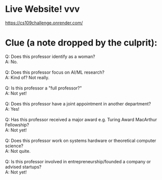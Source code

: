 # Live Website! vvv
https://cs109challenge.onrender.com/

# Clue (a note dropped by the culprit):
Q: Does this professor identify as a woman?
<br>
A: No.
<br> <br>
Q: Does this professor focus on AI/ML research?
<br>
A: Kind of? Not really.
<br><br>
Q: Is this professor a "full professor?"
<br>
A: Not yet!
<br><br>
Q: Does this professor have a joint appointment in another department?
<br>
A: Yes!
<br><br>
Q: Has this professor received a major award e.g. Turing Award MacArthur Fellowship?
<br>
A: Not yet!
<br><br>
Q: Does this professor work on systems hardware or theoretical computer science?
<br>
A: Not quite.
<br><br>
Q: Is this professor involved in entrepreneurship/founded a company or advised startups?
<br>
A: Not yet!
<br><br>
